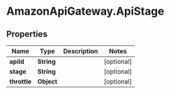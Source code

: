 # AmazonApiGateway.ApiStage

## Properties

Name | Type | Description | Notes
------------ | ------------- | ------------- | -------------
**apiId** | **String** |  | [optional] 
**stage** | **String** |  | [optional] 
**throttle** | **Object** |  | [optional] 


